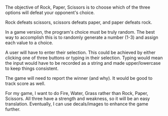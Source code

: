 The objective of Rock, Paper, Scissors is to choose which of the three options will defeat your opponent's choice.

Rock defeats scissors, scissors defeats paper, and paper defeats rock.

In a game version, the program's choice must be truly random.  The best way to accomplish this is to randomly generate a number (1-3) and assign each value to a choice.

A user will have to enter their selection.  This could be achieved by either clicking one of three buttons or typing in their selection.  Typing would mean the input would have to be recorded as a string and made upper/lowercase to keep things consistent.

The game will need to report the winner (and why).  It would be good to track score as well.

For my game, I want to do Fire, Water, Grass rather than Rock, Paper, Scissors.  All three have a strength and weakness, so it will be an easy translation.  Eventually, I can use decals/images to enhance the game further.